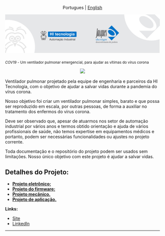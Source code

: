 <p align="center">
  <span>Portugues</span> |
  <a href="https://github.com/hitecnologia/cov19/tree/master/docs/lang/en-us#cov19">English</a>
</p>

<p align="center">
  <img src="docs/assets/banner.jpeg" >
</p>

<sub>*COV19* - Um ventilador pulmonar emergencial, para ajudar as vítimas do vírus corona </sub>

<p align="center">
  <img src="docs/assets/prot6_a.png" >
</p>

Ventilador pulmonar projetado pela equipe de engenharia e parceiros da HI Tecnologia, com o objetivo de ajudar a salvar vidas durante a pandemia do vírus corona.

Nosso objetivo foi criar um ventilador pulmonar simples, barato e que possa ser reproduzido em escala, por outras pessoas, de forma a auxiliar no tratamento dos enfermos do virus corona.

Deve ser observado que, apesar de atuarmos nos setor de automação industrial por vários anos e termos obtido
orientação e ajuda de vários profissionais de saúde, não temos expertise em equipamentos médicos e portanto, 
podem ser necessárias funcionalidades ou ajustes no projeto corrente.

Toda documentação e o repositório do projeto podem ser usados ​​sem limitações.
Nosso único objetivo com este projeto é ajudar a salvar vidas.


## Detalhes do Projeto:

* **<a href="https://github.com/hitecnologia/cov19/tree/master/project/electronic">Projeto eletrônico;</a>**
* **<a href="https://github.com/hitecnologia/cov19/tree/master/project/firmware">Projeto do firmware;</a>**
* **<a href="https://github.com/hitecnologia/cov19/tree/master/project/mechanical">Projeto mecânico.</a>**
* **<a href="https://github.com/hitecnologia/cov19/tree/master/project/application">Projeto de aplicação.</a>** 


**Links:**
* [Site](https://www.hitecnologia.com.br/)
* [LinkedIn](https://www.linkedin.com/company/hi-tecnologia/)

---





